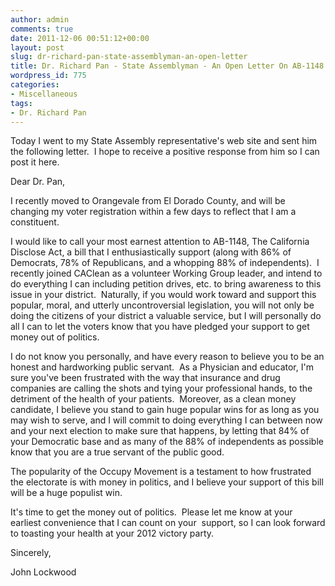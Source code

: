```yaml
---
author: admin
comments: true
date: 2011-12-06 00:51:12+00:00
layout: post
slug: dr-richard-pan-state-assemblyman-an-open-letter
title: Dr. Richard Pan - State Assemblyman - An Open Letter On AB-1148
wordpress_id: 775
categories:
- Miscellaneous
tags:
- Dr. Richard Pan
---
```


Today I went to my State Assembly representative's web site and sent him the following letter.  I hope to receive a positive response from him so I can post it here.

Dear Dr. Pan,

I recently moved to Orangevale from El Dorado County, and will be changing my voter registration within a few days to reflect that I am a constituent.

I would like to call your most earnest attention to AB-1148, The California Disclose Act, a bill that I enthusiastically support (along with 86% of Democrats, 78% of Republicans, and a whopping 88% of independents).  I recently joined CAClean as a volunteer Working Group leader, and intend to do everything I can including petition drives, etc. to bring awareness to this issue in your district.  Naturally, if you would work toward and support this popular, moral, and utterly uncontroversial legislation, you will not only be doing the citizens of your district a valuable service, but I will personally do all I can to let the voters know that you have pledged your support to get money out of politics.

I do not know you personally, and have every reason to believe you to be an honest and hardworking public servant.  As a Physician and educator, I'm sure you've been frustrated with the way that insurance and drug companies are calling the shots and tying your professional hands, to the detriment of the health of your patients.  Moreover, as a clean money candidate, I believe you stand to gain huge popular wins for as long as you may wish to serve, and I will commit to doing everything I can between now and your next election to make sure that happens, by letting that 84% of your Democratic base and as many of the 88% of independents as possible know that you are a true servant of the public good.

The popularity of the Occupy Movement is a testament to how frustrated the electorate is with money in politics, and I believe your support of this bill will be a huge populist win.

It's time to get the money out of politics.  Please let me know at your earliest convenience that I can count on your  support, so I can look forward to toasting your health at your 2012 victory party.

Sincerely,

John Lockwood

